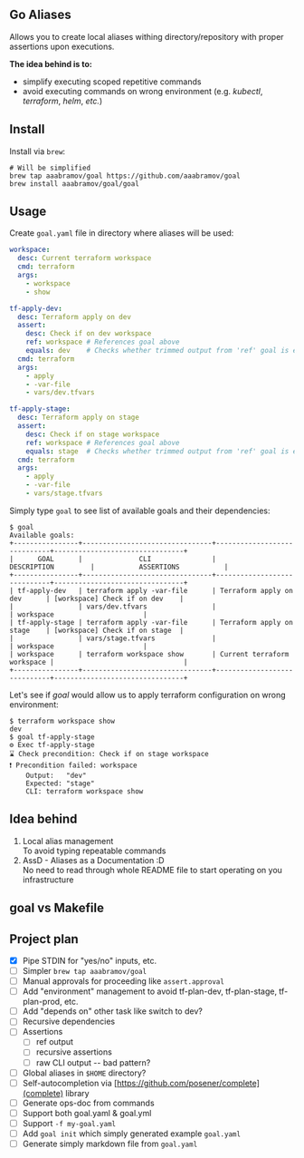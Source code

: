 ## Go Aliases

Allows you to create local aliases withing directory/repository with proper assertions upon executions.

**The idea behind is to:**

- simplify executing scoped repetitive commands 
- avoid executing commands on wrong environment (e.g. _kubectl_, _terraform_, _helm_, _etc._)

## Install

Install via `brew`:

```shell
# Will be simplified
brew tap aaabramov/goal https://github.com/aaabramov/goal
brew install aaabramov/goal/goal
```

## Usage

Create `goal.yaml` file in directory where aliases will be used:

```yaml
workspace:
  desc: Current terraform workspace
  cmd: terraform
  args:
    - workspace
    - show

tf-apply-dev:
  desc: Terraform apply on dev
  assert:
    desc: Check if on dev workspace
    ref: workspace # References goal above
    equals: dev    # Checks whether trimmed output from 'ref' goal is equal to "dev"
  cmd: terraform
  args:
    - apply
    - -var-file
    - vars/dev.tfvars

tf-apply-stage:
  desc: Terraform apply on stage
  assert:
    desc: Check if on stage workspace
    ref: workspace # References goal above
    equals: stage  # Checks whether trimmed output from 'ref' goal is equal to "stage"
  cmd: terraform
  args:
    - apply
    - -var-file
    - vars/stage.tfvars
```

Simply type `goal` to see list of available goals and their dependencies:

```shell
$ goal
Available goals:
+----------------+--------------------------------+-----------------------------+--------------------------------+
|      GOAL      |              CLI               |         DESCRIPTION         |           ASSERTIONS           |
+----------------+--------------------------------+-----------------------------+--------------------------------+
| tf-apply-dev   | terraform apply -var-file      | Terraform apply on dev      | [workspace] Check if on dev    |
|                | vars/dev.tfvars                |                             | workspace                      |
| tf-apply-stage | terraform apply -var-file      | Terraform apply on stage    | [workspace] Check if on stage  |
|                | vars/stage.tfvars              |                             | workspace                      |
| workspace      | terraform workspace show       | Current terraform workspace |                                |
+----------------+--------------------------------+-----------------------------+--------------------------------+
```

Let's see if _goal_ would allow us to apply terraform configuration on wrong environment:

```shell
$ terraform workspace show
dev
$ goal tf-apply-stage
⚙️ Exec tf-apply-stage
⌛ Check precondition: Check if on stage workspace
❗ Precondition failed: workspace
	Output:   "dev"
	Expected: "stage"
	CLI: terraform workspace show
```

## Idea behind

1. Local alias management  
   To avoid typing repeatable commands
2. AssD - Aliases as a Documentation :D  
   No need to read through whole README file to start operating on you infrastructure

## goal vs Makefile

## Project plan

- [X] Pipe STDIN for "yes/no" inputs, etc.
- [ ] Simpler `brew tap aaabramov/goal`
- [ ] Manual approvals for proceeding like `assert.approval`
- [ ] Add "environment" management to avoid tf-plan-dev, tf-plan-stage, tf-plan-prod, etc.
- [ ] Add "depends on" other task like switch to dev?
- [ ] Recursive dependencies
- [ ] Assertions
    - [ ] ref output
    - [ ] recursive assertions
    - [ ] raw CLI output -- bad pattern?
- [ ] Global aliases in `$HOME` directory?
- [ ] Self-autocompletion via [https://github.com/posener/complete](complete) library
- [ ] Generate ops-doc from commands
- [ ] Support both goal.yaml & goal.yml
- [ ] Support `-f my-goal.yaml`
- [ ] Add `goal init` which simply generated example `goal.yaml`
- [ ] Generate simply markdown file from `goal.yaml`
